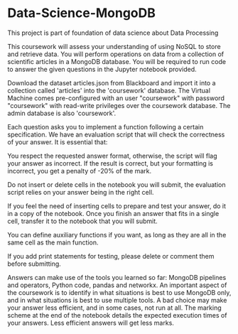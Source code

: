 # Data-Science-MongoDB

This project is part of foundation of data science about Data Processing

This coursework will assess your understanding of using NoSQL to store and retrieve data. You will perform operations on data from a collection of scientific articles in a MongoDB database. You will be required to run code to answer the given questions in the Jupyter notebook provided.

Download the dataset articles.json from Blackboard and import it into a collection called 'articles' into the 'coursework' database. The Virtual Machine comes pre-configured with an user "coursework" with password "coursework" with read-write privileges over the coursework database. The admin database is also 'coursework'.

Each question asks you to implement a function following a certain specification. We have an evaluation script that will check the correctness of your answer. It is essential that:

You respect the requested answer format, otherwise, the script will flag your answer as incorrect. If the result is correct, but your formatting is incorrect, you get a penalty of -20% of the mark.

Do not insert or delete cells in the notebook you will submit, the evaluation script relies on your answer being in the right cell.

If you feel the need of inserting cells to prepare and test your answer, do it in a copy of the notebook. Once you finish an answer that fits in a single cell, transfer it to the notebook that you will submit.

You can define auxiliary functions if you want, as long as they are all in the same cell as the main function.

If you add print statements for testing, please delete or comment them before submitting.

Answers can make use of the tools you learned so far: MongoDB pipelines and operators, Python code, pandas and networkx. An important aspect of the coursework is to identify in what situations is best to use MongoDB only, and in what situations is best to use multiple tools. A bad choice may make your answer less efficient, and in some cases, not run at all. The marking scheme at the end of the notebook details the expected execution times of your answers. Less efficient answers will get less marks.
